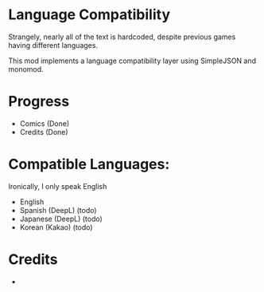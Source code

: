 ﻿# Language Compatibility

Strangely, nearly all of the text is hardcoded, despite previous games having different languages.

This mod implements a language compatibility layer using SimpleJSON and monomod.

# Progress
* Comics (Done)
* Credits (Done)

# Compatible Languages:
Ironically, I only speak English
* English
* Spanish (DeepL) (todo)
* Japanese (DeepL) (todo)
* Korean (Kakao) (todo)

# Credits
* 
